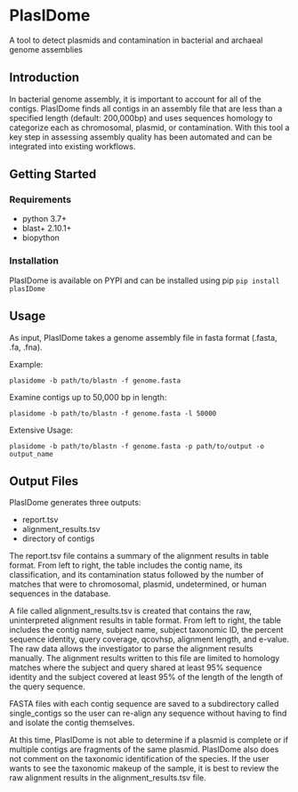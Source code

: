 # PlasIDome
A tool to detect plasmids and contamination in bacterial and archaeal genome assemblies

## Introduction
In bacterial genome assembly, it is important to account for all of the contigs. PlasIDome finds all contigs in an assembly file that are less than a specified length (default: 200,000bp) and uses sequences homology to categorize each as chromosomal, plasmid, or contamination. With this tool a key step in assessing assembly quality has been automated and can be integrated into existing workflows.


## Getting Started
### Requirements
* python 3.7+
* blast+ 2.10.1+
* biopython

### Installation
PlasIDome is available on PYPI and can be installed using pip
``` pip install plasIDome ```


## Usage
As input, PlasIDome takes a genome assembly file in fasta format (.fasta, .fa, .fna).

Example:

``` plasidome -b path/to/blastn -f genome.fasta ```


Examine contigs up to 50,000 bp in length:

``` plasidome -b path/to/blastn -f genome.fasta -l 50000 ```


Extensive Usage:

``` plasidome -b path/to/blastn -f genome.fasta -p path/to/output -o output_name ```



## Output Files
PlasIDome generates three outputs:
* report.tsv
* alignment_results.tsv
* directory of contigs

The report.tsv file contains a summary of the alignment results in table format. From left to right, the table includes the contig name, its classification, and its contamination status followed by the number of matches that were to chromosomal, plasmid, undetermined, or human sequences in the database.

A file called alignment_results.tsv is created that contains the raw, uninterpreted alignment results in table format. From left to right, the table includes the contig name, subject name, subject taxonomic ID, the percent sequence identity, query coverage, qcovhsp, alignment length, and e-value. The raw data allows the investigator to parse the alignment results manually. The alignment results written to this file are limited to homology matches where the subject and query shared at least 95% sequence identity and the subject covered at least 95% of the length of the length of the query sequence. 

FASTA files with each contig sequence are saved to a subdirectory called single_contigs so the user can re-align any sequence without having to find and isolate the contig themselves.

At this time, PlasIDome is not able to determine if a plasmid is complete or if multiple contigs are fragments of the same plasmid. PlasIDome also does not comment on the taxonomic identification of the species. If the user wants to see the taxonomic makeup of the sample, it is best to review the raw alignment results in the alignment_results.tsv file.
